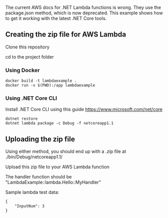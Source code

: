 The current AWS docs for .NET Lambda functions is wrong. They use the package.json method, which is now deprecated.
This example shows how to get it working with the latest .NET Core tools.

## Creating the zip file for AWS Lambda

Clone this repository

cd to the project folder

### Using Docker

```
docker build -t lambdaexample .
docker run -v $(PWD):/app lambdaexample
```

### Using .NET Core CLI
Install .NET Core CLI using this guide https://www.microsoft.com/net/core

```
dotnet restore
dotnet lambda package -c Debug -f netcoreapp1.1
```

## Uploading the zip file

Using either method, you should end up with a .zip file at ./bin/Debug/netcoreapp1.1/

Upload this zip file to your AWS Lambda function

The handler function should be "LambdaExample::lambda.Hello::MyHandler"

Sample lambda test data:

```
{
    "InputNum": 3
}
```